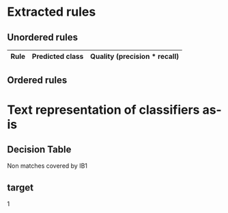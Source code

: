 # Extracted rules

## Unordered rules

| Rule | Predicted class | Quality (precision * recall) |
|:----|----:|----:|

## Ordered rules

# Text representation of classifiers as-is

## Decision Table

Non matches covered by IB1

target
---
1

